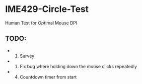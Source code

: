 # IME429-Circle-Test
Human Test for Optimal Mouse DPI

## TODO:
 - 1. Survey
 - 1. Fix bug where holding down the mouse clicks repeatedly
 - 4. Countdown timer from start